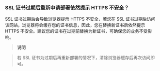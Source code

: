 ### SSL 证书过期后重新申请部署依然提示 HTTPS 不安全？

SSL 证书过期后会导致浏览器提示 HTTPS 不安全，若您在 SSL 证书过期后访问该网站，浏览器将会缓存您的证书信息，因此，您在替换新证书后依然提示 HTTPS 不安全。建议您的证书在过期前替换为新证书，可确保您的业务不受影响。

> **说明**
> 

> 若 SSL 证书为过期后再重新部署的情况下，清除浏览器缓存后再次访问即可。
> 
